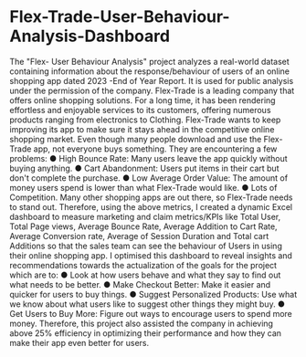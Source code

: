 # Flex-Trade-User-Behaviour-Analysis-Dashboard
The "Flex- User Behaviour Analysis" project analyzes a real-world dataset containing information about the response/behaviour of users of an online shopping app dated 2023 -End of Year Report. It is used for public analysis under the permission of the company. Flex-Trade is a leading company that offers online shopping solutions. For a long time, it has been rendering effortless and enjoyable services to its customers, offering numerous products ranging from electronics to Clothing. Flex-Trade wants to keep improving its app to make sure it stays ahead in the competitive online shopping market. Even though many people download and use the Flex-Trade app, not everyone buys something. They are encountering a few problems: ● High Bounce Rate: Many users leave the app quickly without buying anything. ● Cart Abandonment: Users put items in their cart but don't complete the purchase. ● Low Average Order Value: The amount of money users spend is lower than what Flex-Trade would like. ● Lots of Competition. Many other shopping apps are out there, so Flex-Trade needs to stand out. Therefore, using the above metrics, I created a dynamic Excel dashboard to measure marketing and claim metrics/KPIs like Total User, Total Page views, Average Bounce Rate, Average Addition to Cart Rate, Average Conversion rate, Average of Session Duration and Total cart Additions so that the sales team can see the behaviour of Users in using their online shopping app. I optimised this dashboard to reveal insights and recommendations towards the actualization of the goals for the project which are to: ● Look at how users behave and what they say to find out what needs to be better. ● Make Checkout Better: Make it easier and quicker for users to buy things. ● Suggest Personalized Products: Use what we know about what users like to suggest other things they might buy. ● Get Users to Buy More: Figure out ways to encourage users to spend more money. Therefore, this project also assisted the company in achieving above 25% efficiency in optimizing their performance and how they can make their app even better for users.
